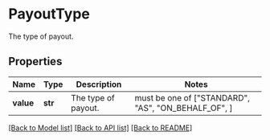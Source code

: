 # PayoutType

The type of payout.

## Properties
Name | Type | Description | Notes
------------ | ------------- | ------------- | -------------
**value** | **str** | The type of payout. |  must be one of ["STANDARD", "AS", "ON_BEHALF_OF", ]

[[Back to Model list]](../README.md#documentation-for-models) [[Back to API list]](../README.md#documentation-for-api-endpoints) [[Back to README]](../README.md)


